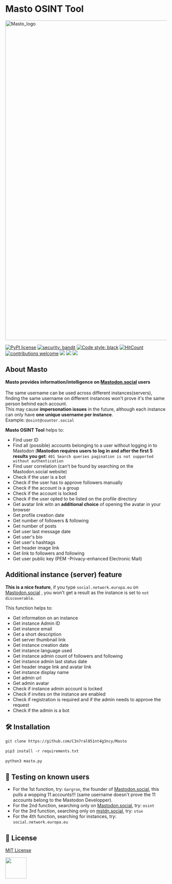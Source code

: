 # **Masto OSINT Tool**

<img width="999" alt="Masto_logo" src="https://user-images.githubusercontent.com/104733166/200212151-c5eea622-adfe-4209-ad43-f667f743e5fd.png">

<br>

[![PyPI license](https://img.shields.io/pypi/l/ansicolortags.svg)](https://github.com/C3n7ral051nt4g3ncy/Masto/blob/master/LICENSE) [![security: bandit](https://img.shields.io/badge/security-bandit-green.svg)](https://github.com/PyCQA/bandit)
[![Code style: black](https://img.shields.io/badge/code%20style-black-000000.svg)](https://github.com/psf/black)
[![HitCount](http://hits.dwyl.com/C3n7ral051nt4g3ncy/Masto.svg)](http://hits.dwyl.com/C3n7ral051nt4g3ncy/Masto) [![contributions welcome](https://img.shields.io/badge/contributions-welcome-brightgreen.svg?style=flat)](https://github.com/dwyl/esta/issues)
<img src="https://img.shields.io/github/forks/C3n7ral051nt4g3ncy/Masto?style=social"> <img src="https://img.shields.io/github/stars/C3n7ral051nt4g3ncy/Masto?style=social"> 
<img src="https://img.shields.io/github/downloads/C3n7ral051nt4g3ncy/Masto/total"/>


## **About Masto**

**Masto provides information/intelligence on [Mastodon.social](https://mastodon.social) users** 
<br>
<br>
The same username can be used across different instances(servers), finding the same username on different instances won't prove it's the same person behind each account. <br>
This may cause **impersonation issues** in the future, although each instance can only have **one unique username per instance**.<br>
Example: ```@osint@counter.social```

**Masto OSINT Tool** helps to:
- Find user ID
- Find all (possible) accounts belonging to a user without logging in to Mastodon (**Mastodon requires users to log in and after the first 5 results you get**: ```401 Search queries pagination is not supported without authentication```
- Find user correlation (can't be found by searching on the Mastodon.social website)
- Check if the user is a bot 
- Check if the user has to approve followers manually
- Check if the account is a group
- Check if the account is locked
- Check if the user opted to be listed on the profile directory
- Get avatar link witn an **additional choice** of opening the avatar in your browser
- Get profile creation date
- Get number of followers & following
- Get number of posts
- Get user last message date 
- Get user's bio
- Get user's hashtags
- Get header image link
- Get link to followers and following
- Get user public key (PEM -Privacy-enhanced Electronic Mail) 

## Additional instance (server) feature
**This is a nice feature**, if you type ```social.network.europa.eu``` on [Mastodon.social](https://mastodon.social/search) , you won't get a result as the instance is set to ```not discoverable```. <br>

This function helps to:
- Get information on an instance
- Get instance Admin ID
- Get instance email 
- Get a short description
- Get server thumbnail link
- Get instance creation date 
- Get instance language used
- Get instance admin count of followers and following
- Get instance admin last status date
- Get header image link and avatar link
- Get instance display name
- Get admin url
- Get admin avatar
- Check if instance admin account is locked
- Check if invites on the instance are enabled
- Check if registration is required and if the admin needs to approve the request
- Check if the admin is a bot 

## 🛠️ Installation

```git clone https://github.com/C3n7ral051nt4g3ncy/Masto```
<br>
<br>
```pip3 install -r requirements.txt```
<br>
<br>
```python3 masto.py```

## 👥 Testing on known users

- For the 1st function, try: ```Gargron```, the founder of [Mastodon.social](https://mastodon.social), this pulls a wopping 11 accounts!!! (same username doesn't prove the 11 accounts belong to the Mastodon Developper).
- For the 2nd function, searching only on [Mastodon.social](https://mastodon.social), try: ```osint```
- For the 3rd function, searching only on [mstdn.social](https://mstdn.social), try: ```stux```
- For the 4th function, searching for instances, try: ```social.network.europa.eu```


## 📝 License

[MIT License](https://opensource.org/licenses/MIT) 

<img width="66" src="https://user-images.githubusercontent.com/104733166/200310377-be6d8187-8366-4968-b730-a5c215b310ec.png">





